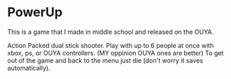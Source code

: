 # PowerUp

This is a game that I made in middle school and released on the OUYA.

Action Packed dual stick shooter. Play with up to 6 people at once with xbox, ps, or OUYA controllers. (MY oppinion OUYA ones are better) To get out of the game and back to the menu just die (don't worry it saves automatically).
